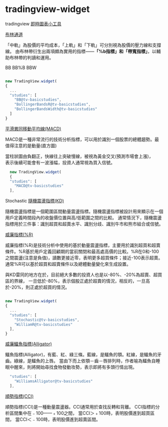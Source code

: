# tradingview-widget

tradingview [即時圖表小工具](https://tw.tradingview.com/widget/advanced-chart/)


[布林通道](https://zh.wikipedia.org/wiki/布林带)  

「中軌」為股價的平均成本，「上軌」和「下軌」可分別視為股價的壓力線和支撐線。
由布林帶衍生出兩項頗為實用的指標——**「%b指標」**和**「帶寬指標」**，以輔助布林帶的判讀和運用。

BB BB%B BBW  

```js

new TradingView.widget(
{
  ...
  "studies": [
    "BB@tv-basicstudies",
    "BollingerBandsR@tv-basicstudies",
    "BollingerBandsWidth@tv-basicstudies"
  ]
}
```

[平滑異同移動平均線(MACD)](https://tw.tradingview.com/scripts/macd/)

MACD是一種非常流行的技術分析指標，可以用於識別一個股票的總體趨勢。最值得注意的是動量(直方圖)  

當柱狀圖由負翻正，快線往上突破慢線，被視為黃金交叉(預測市場會上漲)，  
表示後續可能會有一波漲幅，投資人通常視為買入信號。  

```js
  new TradingView.widget(
  {
  "studies": [
    "MACD@tv-basicstudies"
  ],
```

Stochastic [隨機震盪指標(KD)](https://tw.tradingview.com/scripts/stochastic/)

隨機震盪指標是一個範圍區間動量震盪指標。隨機震盪指標被設計用來顯示在一個用戶定義時間段內的收盤價位置與高/低範圍之間的比較。
通常情況下，隨機震盪指標用於三件事：識別超買和超賣水平、識別分歧、識別牛市和熊市組合或信號。

[威廉指標(%R)](https://tw.tradingview.com/scripts/williamsr/)

威廉指標(%R)是技術分析中使用的基於動量震盪指標，主要用於識別超買和超賣條件。%R基於用戶定義回顧期的當前關閉和最高處高價的比較。%R在0和-100之間震盪(注意是負值)，讀數更接近零，表明更多超買條件；接近-100表示超賣。通常%R可以基於超買和超賣條件以及總體動量變化來生成設置。

與KD雷同的地方在於，目前絕大多數的投資人也是以-80%、-20%為超賣、超買區的界線，
一旦低於-80%，表示個股正處於超賣的情況，相反的，一旦高於-20%，則正處於超買的情況。

```js

new TradingView.widget(
{
  ...
  "studies": [
    "Stochastic@tv-basicstudies",
    "WilliamR@tv-basicstudies"
  ],
}
```  
 
[威廉鱷魚指標(Alligator)](https://www.itsfun.com.tw/%E9%B1%B7%E9%AD%9A%E6%8C%87%E6%A8%99/wiki-4576424-9268404)

鱷魚指標(Alligator)，有藍、紅、綠三條。藍線，是鱷魚的顎。紅線，是鱷魚的牙齒。綠線，是鱷魚的上唇。
當由下而上依顎－齒－唇排列時，作者喻為鱷魚自睡眠中醒來，則將開始尋找食物發動攻勢，表示即將有多頭行情出現。

```js
  "studies": [
    "WilliamsAlligator@tv-basicstudies"
  ],
```

[順勢指標(CCI)](https://tw.tradingview.com/scripts/commoditychannelindex/)

順勢指標(CCI)是一種動量震盪器。CCI通常用於查找反轉和背離。
CCI指標的分析區間集中在﹣100——﹢100之間，
當CCI＞﹢100時，表明股價進到超買區間，
當CCI＜﹣100時，表明股價進到超賣區間。
  
